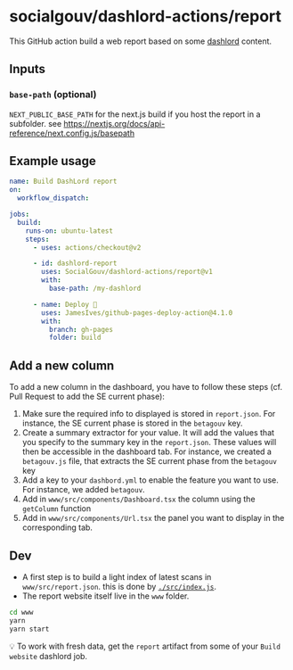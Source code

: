 # socialgouv/dashlord-actions/report

This GitHub action build a web report based on some [dashlord](https://github.com/socialgouv/dashlord) content.

## Inputs

### `base-path` (optional)

`NEXT_PUBLIC_BASE_PATH` for the next.js build if you host the report in a subfolder. see https://nextjs.org/docs/api-reference/next.config.js/basepath

## Example usage

```yml
name: Build DashLord report
on:
  workflow_dispatch:

jobs:
  build:
    runs-on: ubuntu-latest
    steps:
      - uses: actions/checkout@v2

      - id: dashlord-report
        uses: SocialGouv/dashlord-actions/report@v1
        with:
          base-path: /my-dashlord

      - name: Deploy 🚀
        uses: JamesIves/github-pages-deploy-action@4.1.0
        with:
          branch: gh-pages
          folder: build
```

## Add a new column
To add a new column in the dashboard, you have to follow these steps (cf. Pull Request to add the SE current phase):

1. Make sure the required info to displayed is stored in `report.json`. For instance, the SE current phase is stored in the `betagouv` key.
2. Create a summary extractor for your value. It will add the values that you specify to the summary key in the `report.json`. These values will then be accessible in the dashboard tab. For instance, we created a `betagouv.js` file, that extracts the SE current phase from the `betagouv` key 
3. Add a key to your `dashbord.yml` to enable the feature you want to use. For instance, we added `betagouv`.
4. Add in `www/src/components/Dashboard.tsx` the column using the `getColumn` function
5. Add in `www/src/components/Url.tsx` the panel you want to display in the corresponding tab.


## Dev

- A first step is to build a light index of latest scans in `www/src/report.json`. this is done by [`./src/index.js`](./src/index.js).
- The report website itself live in the `www` folder.

```sh
cd www
yarn
yarn start
```

💡 To work with fresh data, get the `report` artifact from some of your `Build website` dashlord job.
